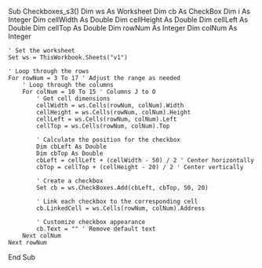 Sub Checkboxes_s3()
    Dim ws As Worksheet
    Dim cb As CheckBox
    Dim i As Integer
    Dim cellWidth As Double
    Dim cellHeight As Double
    Dim cellLeft As Double
    Dim cellTop As Double
    Dim rowNum As Integer
    Dim colNum As Integer
    
    ' Set the worksheet
    Set ws = ThisWorkbook.Sheets("v1")
    
    ' Loop through the rows
    For rowNum = 3 To 17 ' Adjust the range as needed
        ' Loop through the columns
        For colNum = 10 To 15 ' Columns J to O
            ' Get cell dimensions
            cellWidth = ws.Cells(rowNum, colNum).Width
            cellHeight = ws.Cells(rowNum, colNum).Height
            cellLeft = ws.Cells(rowNum, colNum).Left
            cellTop = ws.Cells(rowNum, colNum).Top
            
            ' Calculate the position for the checkbox
            Dim cbLeft As Double
            Dim cbTop As Double
            cbLeft = cellLeft + (cellWidth - 50) / 2 ' Center horizontally
            cbTop = cellTop + (cellHeight - 20) / 2 ' Center vertically
            
            ' Create a checkbox
            Set cb = ws.CheckBoxes.Add(cbLeft, cbTop, 50, 20)
            
            ' Link each checkbox to the corresponding cell
            cb.LinkedCell = ws.Cells(rowNum, colNum).Address
            
            ' Customize checkbox appearance
            cb.Text = "" ' Remove default text
        Next colNum
    Next rowNum
End Sub
